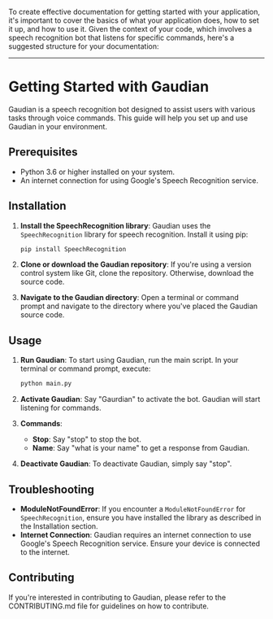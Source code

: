 To create effective documentation for getting started with your application, it's important to cover the basics of what your application does, how to set it up, and how to use it. Given the context of your code, which involves a speech recognition bot that listens for specific commands, here's a suggested structure for your documentation:

---

# Getting Started with Gaudian

Gaudian is a speech recognition bot designed to assist users with various tasks through voice commands. This guide will help you set up and use Gaudian in your environment.

## Prerequisites

- Python 3.6 or higher installed on your system.
- An internet connection for using Google's Speech Recognition service.

## Installation

1. **Install the SpeechRecognition library**: Gaudian uses the `SpeechRecognition` library for speech recognition. Install it using pip:

    ```bash
    pip install SpeechRecognition
    ```

2. **Clone or download the Gaudian repository**: If you're using a version control system like Git, clone the repository. Otherwise, download the source code.

3. **Navigate to the Gaudian directory**: Open a terminal or command prompt and navigate to the directory where you've placed the Gaudian source code.

## Usage

1. **Run Gaudian**: To start using Gaudian, run the main script. In your terminal or command prompt, execute:

    ```bash
    python main.py
    ```

2. **Activate Gaudian**: Say "Gaurdian" to activate the bot. Gaudian will start listening for commands.

3. **Commands**:
    - **Stop**: Say "stop" to stop the bot.
    - **Name**: Say "what is your name" to get a response from Gaudian.

4. **Deactivate Gaudian**: To deactivate Gaudian, simply say "stop".

## Troubleshooting

- **ModuleNotFoundError**: If you encounter a `ModuleNotFoundError` for `SpeechRecognition`, ensure you have installed the library as described in the Installation section.
- **Internet Connection**: Gaudian requires an internet connection to use Google's Speech Recognition service. Ensure your device is connected to the internet.

## Contributing

If you're interested in contributing to Gaudian, please refer to the CONTRIBUTING.md file for guidelines on how to contribute.

